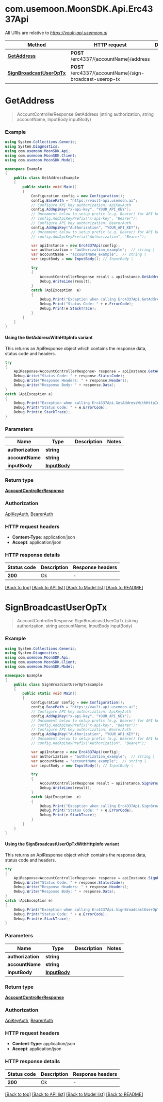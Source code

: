 # com.usemoon.MoonSDK.Api.Erc4337Api

All URIs are relative to *https://vault-api.usemoon.ai*

| Method | HTTP request | Description |
|--------|--------------|-------------|
| [**GetAddress**](Erc4337Api.md#getaddress) | **POST** /erc4337/{accountName}/address |  |
| [**SignBroadcastUserOpTx**](Erc4337Api.md#signbroadcastuseroptx) | **POST** /erc4337/{accountName}/sign-broadcast-userop-tx |  |

<a id="getaddress"></a>
# **GetAddress**
> AccountControllerResponse GetAddress (string authorization, string accountName, InputBody inputBody)



### Example
```csharp
using System.Collections.Generic;
using System.Diagnostics;
using com.usemoon.MoonSDK.Api;
using com.usemoon.MoonSDK.Client;
using com.usemoon.MoonSDK.Model;

namespace Example
{
    public class GetAddressExample
    {
        public static void Main()
        {
            Configuration config = new Configuration();
            config.BasePath = "https://vault-api.usemoon.ai";
            // Configure API key authorization: ApiKeyAuth
            config.AddApiKey("x-api-key", "YOUR_API_KEY");
            // Uncomment below to setup prefix (e.g. Bearer) for API key, if needed
            // config.AddApiKeyPrefix("x-api-key", "Bearer");
            // Configure API key authorization: BearerAuth
            config.AddApiKey("Authorization", "YOUR_API_KEY");
            // Uncomment below to setup prefix (e.g. Bearer) for API key, if needed
            // config.AddApiKeyPrefix("Authorization", "Bearer");

            var apiInstance = new Erc4337Api(config);
            var authorization = "authorization_example";  // string | 
            var accountName = "accountName_example";  // string | 
            var inputBody = new InputBody(); // InputBody | 

            try
            {
                AccountControllerResponse result = apiInstance.GetAddress(authorization, accountName, inputBody);
                Debug.WriteLine(result);
            }
            catch (ApiException  e)
            {
                Debug.Print("Exception when calling Erc4337Api.GetAddress: " + e.Message);
                Debug.Print("Status Code: " + e.ErrorCode);
                Debug.Print(e.StackTrace);
            }
        }
    }
}
```

#### Using the GetAddressWithHttpInfo variant
This returns an ApiResponse object which contains the response data, status code and headers.

```csharp
try
{
    ApiResponse<AccountControllerResponse> response = apiInstance.GetAddressWithHttpInfo(authorization, accountName, inputBody);
    Debug.Write("Status Code: " + response.StatusCode);
    Debug.Write("Response Headers: " + response.Headers);
    Debug.Write("Response Body: " + response.Data);
}
catch (ApiException e)
{
    Debug.Print("Exception when calling Erc4337Api.GetAddressWithHttpInfo: " + e.Message);
    Debug.Print("Status Code: " + e.ErrorCode);
    Debug.Print(e.StackTrace);
}
```

### Parameters

| Name | Type | Description | Notes |
|------|------|-------------|-------|
| **authorization** | **string** |  |  |
| **accountName** | **string** |  |  |
| **inputBody** | [**InputBody**](InputBody.md) |  |  |

### Return type

[**AccountControllerResponse**](AccountControllerResponse.md)

### Authorization

[ApiKeyAuth](../README.md#ApiKeyAuth), [BearerAuth](../README.md#BearerAuth)

### HTTP request headers

 - **Content-Type**: application/json
 - **Accept**: application/json


### HTTP response details
| Status code | Description | Response headers |
|-------------|-------------|------------------|
| **200** | Ok |  -  |

[[Back to top]](#) [[Back to API list]](../README.md#documentation-for-api-endpoints) [[Back to Model list]](../README.md#documentation-for-models) [[Back to README]](../README.md)

<a id="signbroadcastuseroptx"></a>
# **SignBroadcastUserOpTx**
> AccountControllerResponse SignBroadcastUserOpTx (string authorization, string accountName, InputBody inputBody)



### Example
```csharp
using System.Collections.Generic;
using System.Diagnostics;
using com.usemoon.MoonSDK.Api;
using com.usemoon.MoonSDK.Client;
using com.usemoon.MoonSDK.Model;

namespace Example
{
    public class SignBroadcastUserOpTxExample
    {
        public static void Main()
        {
            Configuration config = new Configuration();
            config.BasePath = "https://vault-api.usemoon.ai";
            // Configure API key authorization: ApiKeyAuth
            config.AddApiKey("x-api-key", "YOUR_API_KEY");
            // Uncomment below to setup prefix (e.g. Bearer) for API key, if needed
            // config.AddApiKeyPrefix("x-api-key", "Bearer");
            // Configure API key authorization: BearerAuth
            config.AddApiKey("Authorization", "YOUR_API_KEY");
            // Uncomment below to setup prefix (e.g. Bearer) for API key, if needed
            // config.AddApiKeyPrefix("Authorization", "Bearer");

            var apiInstance = new Erc4337Api(config);
            var authorization = "authorization_example";  // string | 
            var accountName = "accountName_example";  // string | 
            var inputBody = new InputBody(); // InputBody | 

            try
            {
                AccountControllerResponse result = apiInstance.SignBroadcastUserOpTx(authorization, accountName, inputBody);
                Debug.WriteLine(result);
            }
            catch (ApiException  e)
            {
                Debug.Print("Exception when calling Erc4337Api.SignBroadcastUserOpTx: " + e.Message);
                Debug.Print("Status Code: " + e.ErrorCode);
                Debug.Print(e.StackTrace);
            }
        }
    }
}
```

#### Using the SignBroadcastUserOpTxWithHttpInfo variant
This returns an ApiResponse object which contains the response data, status code and headers.

```csharp
try
{
    ApiResponse<AccountControllerResponse> response = apiInstance.SignBroadcastUserOpTxWithHttpInfo(authorization, accountName, inputBody);
    Debug.Write("Status Code: " + response.StatusCode);
    Debug.Write("Response Headers: " + response.Headers);
    Debug.Write("Response Body: " + response.Data);
}
catch (ApiException e)
{
    Debug.Print("Exception when calling Erc4337Api.SignBroadcastUserOpTxWithHttpInfo: " + e.Message);
    Debug.Print("Status Code: " + e.ErrorCode);
    Debug.Print(e.StackTrace);
}
```

### Parameters

| Name | Type | Description | Notes |
|------|------|-------------|-------|
| **authorization** | **string** |  |  |
| **accountName** | **string** |  |  |
| **inputBody** | [**InputBody**](InputBody.md) |  |  |

### Return type

[**AccountControllerResponse**](AccountControllerResponse.md)

### Authorization

[ApiKeyAuth](../README.md#ApiKeyAuth), [BearerAuth](../README.md#BearerAuth)

### HTTP request headers

 - **Content-Type**: application/json
 - **Accept**: application/json


### HTTP response details
| Status code | Description | Response headers |
|-------------|-------------|------------------|
| **200** | Ok |  -  |

[[Back to top]](#) [[Back to API list]](../README.md#documentation-for-api-endpoints) [[Back to Model list]](../README.md#documentation-for-models) [[Back to README]](../README.md)


